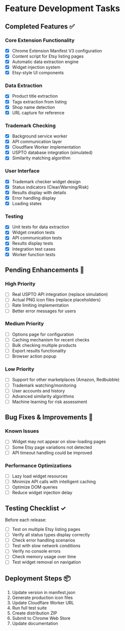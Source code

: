 # Feature Development Tasks

## Completed Features ✅

### Core Extension Functionality
- [x] Chrome Extension Manifest V3 configuration
- [x] Content script for Etsy listing pages
- [x] Automatic data extraction engine
- [x] Widget injection system
- [x] Etsy-style UI components

### Data Extraction
- [x] Product title extraction
- [x] Tags extraction from listing
- [x] Shop name detection
- [x] URL capture for reference

### Trademark Checking
- [x] Background service worker
- [x] API communication layer
- [x] Cloudflare Worker implementation
- [x] USPTO database integration (simulated)
- [x] Similarity matching algorithm

### User Interface
- [x] Trademark checker widget design
- [x] Status indicators (Clear/Warning/Risk)
- [x] Results display with details
- [x] Error handling display
- [x] Loading states

### Testing
- [x] Unit tests for data extraction
- [x] Widget creation tests
- [x] API communication tests
- [x] Results display tests
- [x] Integration test cases
- [x] Worker function tests

## Pending Enhancements 🚧

### High Priority
- [ ] Real USPTO API integration (replace simulation)
- [ ] Actual PNG icon files (replace placeholders)
- [ ] Rate limiting implementation
- [ ] Better error messages for users

### Medium Priority
- [ ] Options page for configuration
- [ ] Caching mechanism for recent checks
- [ ] Bulk checking multiple products
- [ ] Export results functionality
- [ ] Browser action popup

### Low Priority
- [ ] Support for other marketplaces (Amazon, Redbubble)
- [ ] Trademark watching/monitoring
- [ ] User accounts and history
- [ ] Advanced similarity algorithms
- [ ] Machine learning for risk assessment

## Bug Fixes & Improvements 🐛

### Known Issues
- [ ] Widget may not appear on slow-loading pages
- [ ] Some Etsy page variations not detected
- [ ] API timeout handling could be improved

### Performance Optimizations
- [ ] Lazy load widget resources
- [ ] Minimize API calls with intelligent caching
- [ ] Optimize DOM queries
- [ ] Reduce widget injection delay

## Testing Checklist ✓

Before each release:
- [ ] Test on multiple Etsy listing pages
- [ ] Verify all status types display correctly
- [ ] Check error handling scenarios
- [ ] Test with slow network conditions
- [ ] Verify no console errors
- [ ] Check memory usage over time
- [ ] Test widget removal on navigation

## Deployment Steps 📦

1. Update version in manifest.json
2. Generate production icon files
3. Update Cloudflare Worker URL
4. Run full test suite
5. Create distribution ZIP
6. Submit to Chrome Web Store
7. Update documentation